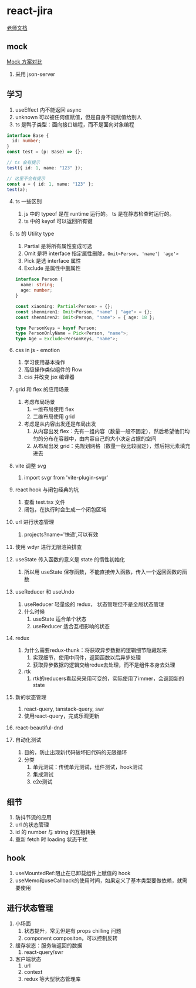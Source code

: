 # react-jira

[老师文档](https://www.notion.so/React-491ad0643476437cafde50bee4dde6ed)

## mock

[Mock 方案对比](https://www.notion.so/2-3-Mock-d42d2ee2ae7c4347b458b96ce3e7d7c3)

1. 采用 json-server

## 学习

1. useEffect 内不能返回 async
2. unknown 可以被任何值赋值，但是自身不能赋值给别人
3. ts 是鸭子类型：面向接口编程，而不是面向对象编程

```ts
interface Base {
  id: number;
}
const test = (p: Base) => {};

// ts 会有提示
test({ id: 1, name: "123" });

// 这里不会有提示
const a = { id: 1, name: "123" };
test(a);
```

4. ts 一些区别
   1. js 中的 typeof 是在 runtime 运行的。 ts 是在静态检查时运行的。
   2. ts 中的 keyof 可以返回所有键
5. ts 的 Utility type

   1. Partial 是将所有属性变成可选
   2. Omit 是将 interface 指定属性删除，`Omit<Person, 'name'| 'age'>`
   3. Pick 是选 interface 属性
   4. Exclude 是属性中删属性

   ```ts
   interface Person {
     name: string;
     age: number;
   }

   const xiaoming: Partial<Person> = {};
   const shenmiren1: Omit<Person, "name" | "age"> = {};
   const shenmiren2: Omit<Person, "name"> = { age: 18 };

   type PersonKeys = keyof Person;
   type PersonOnlyName = Pick<Person, "name">;
   type Age = Exclude<PersonKeys, "name">;
   ```

6. css in js - emotion
   1. 学习使用基本操作
   2. 高级操作类似组件的 Row
   3. css 并改变 jsx 编译器
7. grid 和 flex 的应用场景
   1. 考虑布局场景
      1. 一维布局使用 flex
      2. 二维布局使用 grid
   2. 考虑是从内容出发还是布局出发
      1. 从内容出发 flex：先有一组内容（数量一般不固定），然后希望他们均匀的分布在容器中，由内容自己的大小决定占据的空间
      2. 从布局出发 grid：先规划网格（数量一般比较固定），然后把元素填充进去
8. vite 调整 svg
   1. import svgr from 'vite-plugin-svgr'
9. react hook 与闭包经典的坑
   1. 查看 test.tsx 文件
   2. 闭包，在执行时会生成一个闭包区域
10. url 进行状态管理
    1.  projects?name='快递',可以有效
11. 使用 wdyr 进行无限渲染排查
12. useState 传入函数的意义是 state 的惰性初始化
    1.  所以用 useState 保存函数，不能直接传入函数，传入一个返回函数的函数
13. useReducer 和 useUndo
    1.  useReducer 轻量级的 redux， 状态管理但不是全局状态管理
    2.  什么时候
        1.  useState 适合单个状态
        2.  useReducer 适合互相影响的状态
14. redux
    1.  为什么需要redux-thunk：将获取异步数据的逻辑细节隐藏起来
        1.  实现细节，使用中间件，返回函数以后异步处理
        2.  获取异步数据的逻辑交给redux去处理，而不是组件本身去处理
    2.  rtk
        1.  rtk的reducers看起来采用可变的，实际使用了immer，会返回新的state
15. 新的状态管理
    1.  react-query, tanstack-query, swr
    2.  使用react-query，完成乐观更新
16. react-beautiful-dnd
17. 自动化测试
    1. 目的，防止出现新代码破坏旧代码的无限循环
    2.  分类
        1.  单元测试：传统单元测试，组件测试，hook测试
        2.  集成测试
        3.  e2e测试

## 细节
1. 防抖节流的应用
2. url 的状态管理
3. id 的 number 与 string 的互相转换
4. 重新 fetch 时 loading 状态干扰

## hook
1. useMountedRef:阻止在已卸载组件上赋值的 hook
2. useMemo和useCallback的使用时间，如果定义了基本类型要做依赖，就需要使用

## 进行状态管理
1. 小场面
   1. 状态提升，常见但是有 props chilling 问题
   2. component compositon，可以控制反转
2. 缓存状态：服务端返回的数据
   1. react-query/swr
3. 客户端状态
   1. url
   2. context
   3. redux 等大型状态管理库